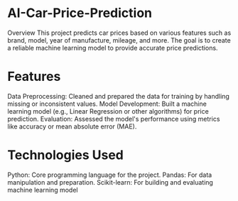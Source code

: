 # AI-Car-Price-Prediction
Overview
This project predicts car prices based on various features such as brand, model, year of manufacture, mileage, and more. The goal is to create a reliable machine learning model to provide accurate price predictions.

# Features
Data Preprocessing: Cleaned and prepared the data for training by handling missing or inconsistent values.
Model Development: Built a machine learning model (e.g., Linear Regression or other algorithms) for price prediction.
Evaluation: Assessed the model's performance using metrics like accuracy or mean absolute error (MAE).
# Technologies Used
Python: Core programming language for the project.
Pandas: For data manipulation and preparation.
Scikit-learn: For building and evaluating machine learning model
